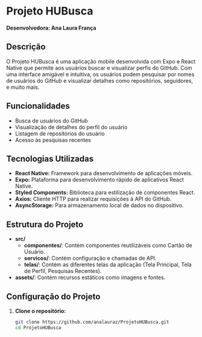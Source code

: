 # Projeto HUBusca

**Desenvolvedora: Ana Laura França**

## Descrição

O Projeto HUBusca é uma aplicação mobile desenvolvida com Expo e React Native que permite aos usuários buscar e visualizar perfis do GitHub. Com uma interface amigável e intuitiva, os usuários podem pesquisar por nomes de usuários do GitHub e visualizar detalhes como repositórios, seguidores, e muito mais.

## Funcionalidades

- Busca de usuários do GitHub
- Visualização de detalhes do perfil do usuário
- Listagem de repositórios do usuário
- Acesso às pesquisas recentes

## Tecnologias Utilizadas

- **React Native:** Framework para desenvolvimento de aplicações móveis.
- **Expo:** Plataforma para desenvolvimento rápido de aplicativos React Native.
- **Styled Components:** Biblioteca para estilização de componentes React.
- **Axios:** Cliente HTTP para realizar requisições à API do GitHub.
- **AsyncStorage:** Para armazenamento local de dados no dispositivo.

## Estrutura do Projeto

- **src/**
  - **componentes/**: Contém componentes reutilizáveis como Cartão de Usuário.
  - **servicos/**: Contém configuração e chamadas de API.
  - **telas/**: Contém as diferentes telas da aplicação (Tela Principal, Tela de Perfil, Pesquisas Recentes).
- **assets/**: Contém recursos estáticos como imagens e fontes.

## Configuração do Projeto

1. **Clone o repositório:**

   ```sh
   git clone https://github.com/analauraz/ProjetoHUBusca.git
   cd ProjetoHUBusca
